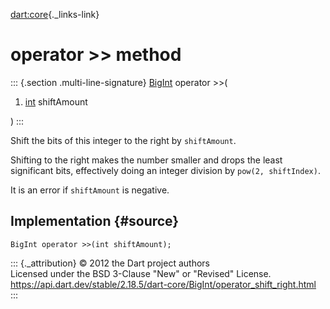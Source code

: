 [dart:core](../../dart-core/dart-core-library){._links-link}

operator \>\> method
====================

::: {.section .multi-line-signature}
[BigInt](../bigint-class) operator \>\>(

1.  [int](../int-class) shiftAmount

)
:::

Shift the bits of this integer to the right by `shiftAmount`.

Shifting to the right makes the number smaller and drops the least
significant bits, effectively doing an integer division by
`pow(2, shiftIndex)`.

It is an error if `shiftAmount` is negative.

Implementation {#source}
--------------

``` {.language-dart data-language="dart"}
BigInt operator >>(int shiftAmount);
```

::: {._attribution}
© 2012 the Dart project authors\
Licensed under the BSD 3-Clause \"New\" or \"Revised\" License.\
<https://api.dart.dev/stable/2.18.5/dart-core/BigInt/operator_shift_right.html>
:::
